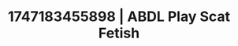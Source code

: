 ---
categories:
- Soft lighting seduction
- Pinay
- Stepsister roleplay
- Sultry voice
- Digital dominatrix
image: /assets/images/1747183455898.jpg
layout: post
seo:
  description: Featured content with artistic Scat Fetish, ABDL Play. HD images available.
  keywords: Scat Fetish, ABDL Play
  og_image: /assets/images/1747183455898.jpg
  schema_type: VisualArtwork
tags:
- ABDL Play
- Scat Fetish
- '#1747183455898'
title: 1747183455898 | ABDL Play Scat Fetish
---